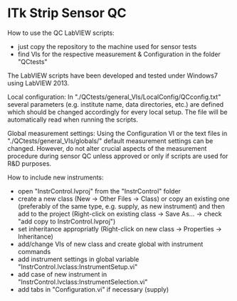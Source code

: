 # ITk Strip Sensor QC

How to use the QC LabVIEW scripts:
- just copy the repository to the machine used for sensor tests
- find VIs for the respective measurement & Configuration in the folder "QCtests"

The LabVIEW scripts have been developed and tested under Windows7 using LabVIEW 2013.


Local configuration:
In "./QCtests/general_VIs/LocalConfig/QCconfig.txt" several parameters (e.g. institute name, data directories, etc.) are defined which should be changed accordingly for every local setup.
The file will be automatically read when running the scripts.

Global measurement settings:
Using the Configuration VI or the text files in "./QCtests/general_VIs/globals/" default measurement settings can be changed.
However, do not alter crucial aspects of the measurement procedure during sensor QC unless approved or only if scripts are used for R&D purposes.

How to include new instruments:
- open "InstrControl.lvproj" from the "InstrControl" folder
- create a new class (New -> Other Files -> Class) or copy an existing one (preferably of the same type, e.g. supply, as new instrument) and then add to the project (Right-click on existing class -> Save As... -> check "add copy to InstrControl.lvproj")
- set inheritance appropriatly (Right-click on new class -> Properties -> Inheritance)
- add/change VIs of new class and create global with instrument commands
- add instrument settings in global variable "InstrControl.lvclass:InstrumentSetup.vi"
- add case of new instrument in "InstrControl.lvclass:InstrumentSelection.vi"
- add tabs in "Configuration.vi" if necessary (supply)
